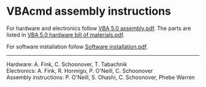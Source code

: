 # VBAcmd assembly instructions

For hardware and electronics follow [VBA 5.0 assembly.pdf](https://github.com/goatsofnaxos/VBAcmd/blob/master/Assembly/VBA%205.0%20assembly.pdf). The parts are listed in [VBA 5.0 hardware bill of materials.pdf](https://github.com/goatsofnaxos/VBAcmd/blob/master/Assembly/VBA%205.0%20hardware%20bill%20of%20materials.pdf).

For software installation follow [Software installation.pdf](https://github.com/goatsofnaxos/VBAcmd/blob/master/Assembly/Software%20installation.pdf).

---

Hardware: A. Fink, C. Schoonover, T. Tabachnik<br/>
Electronics: A. Fink, R. Hormigo, P. O'Neill, C. Schoonover<br/>
Assembly instructions: P. O'Neill, S. Ohashi, C. Schoonover, Phebe Warren<br/>
